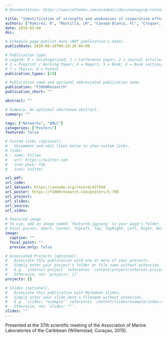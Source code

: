 ```yaml
---
# Documentation: https://sourcethemes.com/academic/docs/managing-content/

title: "Identification of strengths and weaknesses of cooperative efforts within the wider Caribbean using a collaboration network approach"
authors: ["Ramírez, R", "Montilla, LM", "Cavada-Blanco, FC", "Croquer, A"]
date: 2016-05-04
doi:

# Schedule page publish date (NOT publication's date).
publishDate: 2019-08-28T00:19:26-04:00

# Publication type.
# Legend: 0 = Uncategorized; 1 = Conference paper; 2 = Journal article;
# 3 = Preprint / Working Paper; 4 = Report; 5 = Book; 6 = Book section;
# 7 = Thesis; 8 = Patent
publication_types: [10]

# Publication name and optional abbreviated publication name.
publication: "F1000Research"
publication_short: ""

abstract: ""

# Summary. An optional shortened abstract.
summary: ""

tags: ["Networks", "AMLC"]
categories: ["Posters"]
featured: false

# Custom links (optional).
#   Uncomment and edit lines below to show custom links.
# links:
# - name: Follow
#   url: https://twitter.com
#   icon_pack: fab
#   icon: twitter

url_pdf: 
url_code:
url_dataset: https://zenodo.org/record/437549
url_poster: https://f1000research.com/posters/5-799
url_project:
url_slides:
url_source:
url_video:

# Featured image
# To use, add an image named `featured.jpg/png` to your page's folder. 
# Focal points: Smart, Center, TopLeft, Top, TopRight, Left, Right, BottomLeft, Bottom, BottomRight.
image:
  caption: ""
  focal_point: ""
  preview_only: false

# Associated Projects (optional).
#   Associate this publication with one or more of your projects.
#   Simply enter your project's folder or file name without extension.
#   E.g. `internal-project` references `content/project/internal-project/index.md`.
#   Otherwise, set `projects: []`.
projects: []

# Slides (optional).
#   Associate this publication with Markdown slides.
#   Simply enter your slide deck's filename without extension.
#   E.g. `slides: "example"` references `content/slides/example/index.md`.
#   Otherwise, set `slides: ""`.
slides: ""
---
```

Presented at the 37th scientific meeting of the Association of Marine Laboratories of the Caribbean (Willemstad, Curaçao, 2015). 